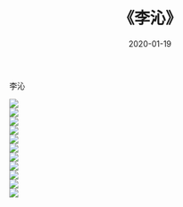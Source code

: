 ﻿---
layout: post
title:  《李沁》
date:   2020-01-19
img: http://pic.660000.xyz/1:/壁纸/明星魅力/华人明星/李沁/000.jpg
categories: [美女, 清纯, 唯美]
---

李沁

 ![](http://pic.660000.xyz/1:/壁纸/明星魅力/华人明星/李沁/001.jpg) <br>![](http://pic.660000.xyz/1:/壁纸/明星魅力/华人明星/李沁/002.jpg) <br>![](http://pic.660000.xyz/1:/壁纸/明星魅力/华人明星/李沁/003.jpg) <br>![](http://pic.660000.xyz/1:/壁纸/明星魅力/华人明星/李沁/004.jpg) <br>![](http://pic.660000.xyz/1:/壁纸/明星魅力/华人明星/李沁/005.jpg) <br>![](http://pic.660000.xyz/1:/壁纸/明星魅力/华人明星/李沁/006.jpg) <br>![](http://pic.660000.xyz/1:/壁纸/明星魅力/华人明星/李沁/007.jpg) <br>![](http://pic.660000.xyz/1:/壁纸/明星魅力/华人明星/李沁/008.jpg) <br>![](http://pic.660000.xyz/1:/壁纸/明星魅力/华人明星/李沁/009.jpg) <br>![](http://pic.660000.xyz/1:/壁纸/明星魅力/华人明星/李沁/010.jpg) <br>![](http://pic.660000.xyz/1:/壁纸/明星魅力/华人明星/李沁/011.jpg) <br>